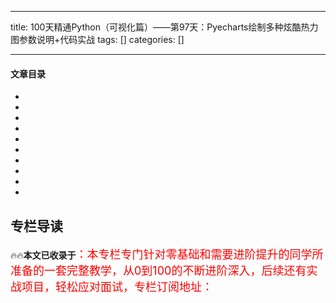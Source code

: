 
--- 
title:  100天精通Python（可视化篇）——第97天：Pyecharts绘制多种炫酷热力图参数说明+代码实战 
tags: []
categories: [] 

---


#### 文章目录

  - 
  - 
  - 
  - 
  - 
  - 
  - 
  - 
  - 
  - 
 


## 专栏导读

🔥🔥**本文已收录于**<font size="4" color="red">：本专栏专门针对零基础和需要进阶提升的同学所准备的一套完整教学，从0到100的不断进阶深入，后续还有实战项目，轻松应对面试，专栏订阅地址：</font>
